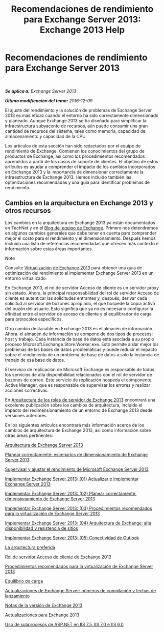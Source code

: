 ﻿---
title: 'Recomendaciones de rendimiento para Exchange Server 2013: Exchange 2013 Help'
TOCTitle: Recomendaciones de rendimiento para Exchange Server 2013
ms:assetid: 6d0aea68-10d5-4a18-b632-a814ce3daa43
ms:mtpsurl: https://technet.microsoft.com/es-es/library/Dn879084(v=EXCHG.150)
ms:contentKeyID: 63895112
ms.date: 04/23/2018
mtps_version: v=EXCHG.150
ms.translationtype: HT
---

# Recomendaciones de rendimiento para Exchange Server 2013

 

_**Se aplica a:** Exchange Server 2013_

_**Última modificación del tema:** 2016-12-09_

El ajuste del rendimiento y la solución de problemas de Exchange Server 2013 es más eficaz cuando el entorno ha sido correctamente dimensionado y planeado. Aunque Exchange 2013 se ha diseñado para simplificar la infraestructura subyacente de recursos, aún puede consumir una gran cantidad de recursos del sistema, tales como memoria, capacidad de almacenamiento y capacidad de la CPU.

Los artículos de esta sección han sido redactados por el equipo de rendimiento de Exchange. Contienen los conocimientos del grupo de productos de Exchange, así como los procedimientos recomendados aprendidos a partir de los casos de soporte de clientes. El objetivo de estos artículos es ayudar a comprender el impacto de los cambios incorporados en Exchange 2013 y la importancia de dimensionar correctamente la infraestructura de Exchange 2013. Hemos incluido también las optimizaciones recomendadas y una guía para identificar problemas de rendimiento.

## Cambios en la arquitectura en Exchange 2013 y otros recursos

Los cambios en la arquitectura en Exchange 2013 ya están documentados en TechNet y en el [Blog del equipo de Exchange](https://go.microsoft.com/fwlink/p/?linkid=35786). Primero nos detendremos en algunos cambios generales que debe tener en cuenta para comprender mejor el costo para el rendimiento y el dimensionamiento. Después hemos incluido una lista de referencias recomendadas que ofrecen más contexto e información sobre estas áreas importantes.


> [!NOTE]
> Consulte <A href="exchange-2013-virtualization-exchange-2013-help.md">Virtualización de Exchange 2013</A> para obtener una guía de optimización del rendimiento al implementar Exchange Server 2013 en un entorno virtualizado.



En Exchange 2013, el rol de servidor Acceso de cliente es un servidor proxy sin estado. Ahora, la principal responsabilidad del rol de servidor Acceso de cliente es autenticar las solicitudes entrantes y, después, derivar cada solicitud al servidor de buzones apropiado, el que hospede la copia activa del buzón del usuario. Esto significa que ya no es necesario configurar la afinidad entre el servidor de acceso de cliente y el equilibrador de carga para protocolos específicos.

Otro cambio destacable en Exchange 2013 es el almacén de información. Ahora, el almacén de información se compone de dos tipos de procesos: host y trabajo. Cada instancia de base de datos está asociada a su propio proceso Microsoft.Exchange.Store.Worker.exe. Esto permite aislar mejor los problemas de las bases de datos problemáticas y puede reducir el impacto sobre el rendimiento de un problema de base de datos a solo la instancia de trabajo de esa base de datos.

El servicio de replicación de Microsoft Exchange es responsable de todos los servicios de alta disponibilidad relacionados con el rol de servidor de buzones de correo. Este servicio de replicación hospeda el componente Active Manager, que es responsable de supervisar los errores y realizar acciones correctivas.

En [Arquitectura de los roles de servidor de Exchange 2013](https://go.microsoft.com/fwlink/p/?linkid=523735) encontrará una excelente publicación sobre los cambios de arquitectura, incluido el impacto del redimensionamiento de un entorno de Exchange 2013 desde versiones anteriores.

En los siguientes artículos encontrará más información acerca de los cambios de arquitectura de Exchange 2013, así como información sobre otras áreas pertinentes:

[Arquitectura de Exchange Server 2013](https://go.microsoft.com/fwlink/p/?linkid=523769)

[Planear correctamente: escenarios de dimensionamiento de Exchange Server 2013](https://go.microsoft.com/fwlink/p/?linkid=523773)

[Supervisar y ajustar el rendimiento de Microsoft Exchange Server 2013](https://go.microsoft.com/fwlink/p/?linkid=523774)

[Implementar Exchange Server 2013: (01) Actualizar e implementar Exchange Server 2013](https://go.microsoft.com/fwlink/p/?linkid=523775)

[Implementar Exchange Server 2013: (02) Planear correctamente: dimensionamiento de Exchange Server 2013](https://go.microsoft.com/fwlink/p/?linkid=523776)

[Implementar Exchange Server 2013: (03) Procedimientos recomendados para la virtualización de Exchange Server 2013](https://go.microsoft.com/fwlink/p/?linkid=523777)

[Implementar Exchange Server 2013: (04) Arquitectura de Exchange: alta disponibilidad y resistencia de sitios](https://go.microsoft.com/fwlink/p/?linkid=523779)

[Implementar Exchange Server 2013: (05) Conectividad de Outlook](https://go.microsoft.com/fwlink/p/?linkid=523781)

[La arquitectura preferida](https://go.microsoft.com/fwlink/p/?linkid=523782)

[Rol de servidor Acceso de cliente de Exchange 2013](https://go.microsoft.com/fwlink/p/?linkid=386373)

[Procedimientos recomendados para la virtualización de Exchange Server 2013](https://go.microsoft.com/fwlink/p/?linkid=523783)

[Equilibrio de carga](load-balancing-exchange-2013-help.md)

[Actualizaciones de Exchange Server: números de compilación y fechas de lanzamiento](https://technet.microsoft.com/es-es/library/hh135098\(v=exchg.150\))

[Notas de la versión de Exchange 2013](release-notes-for-exchange-2013-exchange-2013-help.md)

[Actualizaciones para Exchange 2013](updates-for-exchange-2013-exchange-2013-help.md)

[Uso de subprocesos de ASP.NET en IIS 7.5, IIS 7.0 e IIS 6.0](https://go.microsoft.com/fwlink/p/?linkid=169626)

